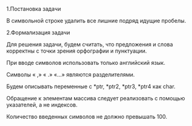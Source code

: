 1.Постановка задачи

В символьной строке удалить все лишние подряд идущие пробелы.

2.Формализация задачи

Для решения задачи, будем считать, что предложения и слова корректны с точки зрения орфографии и пунктуации. 

При вводе символов использовать только английский язык.

Символы « ,» « .» «…» являются разделителями.

Будем описывать переменные c *ptr, *ptr2, *ptr3, *ptr4 как char. 

Обращение к элементам массива следует реализовать с помощью указателей, а не индексов.

Количество введенных символов не должно превышать 100.
